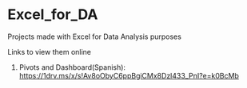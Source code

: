 # Excel_for_DA

Projects made with Excel for Data Analysis purposes

Links to view them online

1. Pivots and Dashboard(Spanish):
https://1drv.ms/x/s!Av8oObyC6ppBgiCMx8Dzl433_PnI?e=k0BcMb
